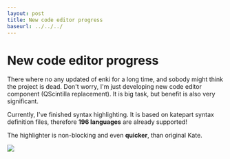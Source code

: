 ```yaml
---
layout: post
title: New code editor progress
baseurl: ../../../
---
```


# New code editor progress

There where no any updated of enki for a long time, and sobody might think the project is dead.
Don't worry, I'm just developing new code editor component (QScintilla replacement). It is big task, but benefit is also very significant.

Currently, I've finished syntax highlighting. It is based on katepart syntax definition files, therefore **196 languages** are already supported!

The highlighter is non-blocking and even **quicker**, than original Kate.

<img src="../../../blog-screens/qutepart-first-screenshot.png"/>
